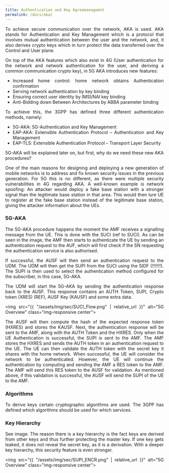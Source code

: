 ```yaml
---
title: Authentication and Key Agreemanagemnt
permalink: /docs/aka/
---
```

<style>body {text-align: justify}</style>
To achieve secure communication over the network, AKA is used. AKA stands for Authentication and Key Management which is a protocol that involves mutual authentication between the user and the network, and, it also derives crypto keys which in turn protect the data transferred over the Control and User plane.

On top of the AKA features which also exist in 4G (User authentication for the network and network authentication for the user, and deriving a common communication crypto key), in 5G AKA introduces new features:

* Increased home control: home network obtains Authentication confirmation
* Serving network authentication by key binding
* Ensuring correct user identity by IMSI/NAI key binding
* Anti-Bidding down Between Architectures by ABBA parameter binding

To achieve this, the 3GPP has defined three different authentication methods, namely:
* 5G-AKA: 5G-Authentication and Key Management
* EAP-AKA: Extensible Authentication Protocol – Authentication and Key Management
* EAP-TLS: Extensible Authentication Protocol – Transport Layer Security

5G-AKA will be explained later on, but first, why do we need these new AKA procedures?

One of the main reasons for designing and deploying a new generation of mobile networks is to address and fix known security issues in the previous generation. For 5G this is no different, as there were multiple security vulnerabilities in 4G regarding AKA. A well-known example is network spoofing: An attacker would deploy a fake base station with a stronger signal than the legitimate base station in that area. This would then lure UE to register at the fake base station instead of the legitimate base station, giving the attacker information about the UEs.

### 5G-AKA

The 5G-AKA procedure happens the moment the AMF receives a signalling message from the UE. This is done with the SUCI (ref to SUCI).
As can be seen in the image, the AMF then starts to authenticate the UE by sending an authentication request to the AUF, which will first check if the SN requesting the authentication service is also authorised.

If successful, the AUSF will then send an authentication request to the UDM. The UDM will then get the SUPI from the SUCI using the SIDF (!!!!!!!). The SUPI is then used to select the authentication method configured for the subscriber, in this case, 5G-AKA.

The UDM will start the 5G-AKA by sending the authentication response back to the AUSF. This response contains an AUTH Token, SUPI, Crypto token (XRES) (REF), AUSF Key (KAUSF) and some extra data.

<img src="{{ "/assets/img/sec/SUCI_Flow.png" | relative_url }}" alt="5G Overview" class="img-responsive center">

The AUSF will then compute the hash of the expected response token (HXRES) and stores the KAUSF. Next, the authentication response will be sent to the AMF, along with the AUTH Token and the HXRES. Only when the UE Authentication is successful, the SUPI is sent to the AMF.
The AMF stores the HXRES and sends the AUTH token in an authentication request to the UE. The UE can then validate the AUTH token with the secret key it shares with the home network. When successful, the UE will consider the network to be authenticated. However, the UE will continue the authentication by computing and sending the AMF a RES token to the AMF. The AMF will send this RES token to the AUSF for validation. As mentioned above, if this validation is successful, the AUSF will send the SUPI of the UE to the AMF.

<!-- Small side note about ABBA:
The parameter that provides anti-bidding down protection of security features against security features introduced in a higher release to a lower release and indicates the security features that are enabled in the current network. -->

### Algorithms
To derive keys certain cryptographic algorithms are used. The 3GPP has defined which algorithms should be used for which services.

### Key Hierarchy
See image. The reason there is a key hierarchy is the fact keys are derived from other keys and thus further protecting the master key. If one key gets leaked, it does not reveal the secret key, as it is a derivation. With a deeper key hierarchy, this security feature is even stronger.

<img src="{{ "/assets/img/sec/SUPI_ENCR.png" | relative_url }}" alt="5G Overview" class="img-responsive center">

